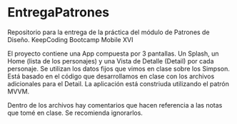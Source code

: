 # EntregaPatrones
Repositorio para la entrega de la práctica del módulo de Patrones de Diseño. KeepCoding Bootcamp Mobile XVI

El proyecto contiene una App compuesta por 3 pantallas. Un Splash, un Home (lista de los personajes) y una Vista de Detalle (Detail) por cada personaje. 
Se utilizan los datos fijos que vimos en clase sobre los Simpson. Está basado en el código que desarrollamos en clase con los archivos adicionales para el Detail. 
La aplicación está constriuda utilizando el patrón MVVM.

Dentro de los archivos hay comentarios que hacen referencia a las notas que tomé en clase. Se recomienda ignorarlos. 

